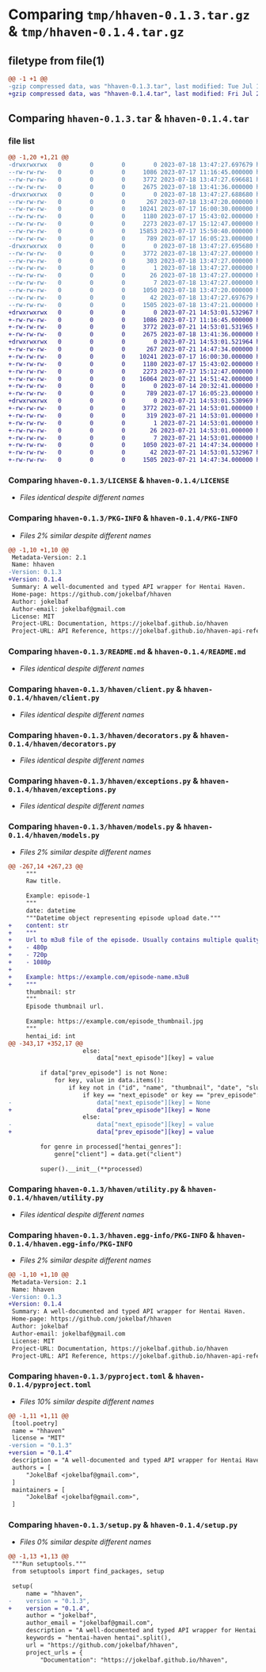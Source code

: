 # Comparing `tmp/hhaven-0.1.3.tar.gz` & `tmp/hhaven-0.1.4.tar.gz`

## filetype from file(1)

```diff
@@ -1 +1 @@
-gzip compressed data, was "hhaven-0.1.3.tar", last modified: Tue Jul 18 13:47:27 2023, max compression
+gzip compressed data, was "hhaven-0.1.4.tar", last modified: Fri Jul 21 14:53:01 2023, max compression
```

## Comparing `hhaven-0.1.3.tar` & `hhaven-0.1.4.tar`

### file list

```diff
@@ -1,20 +1,21 @@
-drwxrwxrwx   0        0        0        0 2023-07-18 13:47:27.697679 hhaven-0.1.3/
--rw-rw-rw-   0        0        0     1086 2023-07-17 11:16:45.000000 hhaven-0.1.3/LICENSE
--rw-rw-rw-   0        0        0     3772 2023-07-18 13:47:27.696681 hhaven-0.1.3/PKG-INFO
--rw-rw-rw-   0        0        0     2675 2023-07-18 13:41:36.000000 hhaven-0.1.3/README.md
-drwxrwxrwx   0        0        0        0 2023-07-18 13:47:27.688680 hhaven-0.1.3/hhaven/
--rw-rw-rw-   0        0        0      267 2023-07-18 13:47:20.000000 hhaven-0.1.3/hhaven/__init__.py
--rw-rw-rw-   0        0        0    10241 2023-07-17 16:00:30.000000 hhaven-0.1.3/hhaven/client.py
--rw-rw-rw-   0        0        0     1180 2023-07-17 15:43:02.000000 hhaven-0.1.3/hhaven/decorators.py
--rw-rw-rw-   0        0        0     2273 2023-07-17 15:12:47.000000 hhaven-0.1.3/hhaven/exceptions.py
--rw-rw-rw-   0        0        0    15853 2023-07-17 15:50:40.000000 hhaven-0.1.3/hhaven/models.py
--rw-rw-rw-   0        0        0      789 2023-07-17 16:05:23.000000 hhaven-0.1.3/hhaven/utility.py
-drwxrwxrwx   0        0        0        0 2023-07-18 13:47:27.695680 hhaven-0.1.3/hhaven.egg-info/
--rw-rw-rw-   0        0        0     3772 2023-07-18 13:47:27.000000 hhaven-0.1.3/hhaven.egg-info/PKG-INFO
--rw-rw-rw-   0        0        0      303 2023-07-18 13:47:27.000000 hhaven-0.1.3/hhaven.egg-info/SOURCES.txt
--rw-rw-rw-   0        0        0        1 2023-07-18 13:47:27.000000 hhaven-0.1.3/hhaven.egg-info/dependency_links.txt
--rw-rw-rw-   0        0        0       26 2023-07-18 13:47:27.000000 hhaven-0.1.3/hhaven.egg-info/requires.txt
--rw-rw-rw-   0        0        0        7 2023-07-18 13:47:27.000000 hhaven-0.1.3/hhaven.egg-info/top_level.txt
--rw-rw-rw-   0        0        0     1050 2023-07-18 13:47:20.000000 hhaven-0.1.3/pyproject.toml
--rw-rw-rw-   0        0        0       42 2023-07-18 13:47:27.697679 hhaven-0.1.3/setup.cfg
--rw-rw-rw-   0        0        0     1505 2023-07-18 13:47:21.000000 hhaven-0.1.3/setup.py
+drwxrwxrwx   0        0        0        0 2023-07-21 14:53:01.532967 hhaven-0.1.4/
+-rw-rw-rw-   0        0        0     1086 2023-07-17 11:16:45.000000 hhaven-0.1.4/LICENSE
+-rw-rw-rw-   0        0        0     3772 2023-07-21 14:53:01.531965 hhaven-0.1.4/PKG-INFO
+-rw-rw-rw-   0        0        0     2675 2023-07-18 13:41:36.000000 hhaven-0.1.4/README.md
+drwxrwxrwx   0        0        0        0 2023-07-21 14:53:01.521964 hhaven-0.1.4/hhaven/
+-rw-rw-rw-   0        0        0      267 2023-07-21 14:47:34.000000 hhaven-0.1.4/hhaven/__init__.py
+-rw-rw-rw-   0        0        0    10241 2023-07-17 16:00:30.000000 hhaven-0.1.4/hhaven/client.py
+-rw-rw-rw-   0        0        0     1180 2023-07-17 15:43:02.000000 hhaven-0.1.4/hhaven/decorators.py
+-rw-rw-rw-   0        0        0     2273 2023-07-17 15:12:47.000000 hhaven-0.1.4/hhaven/exceptions.py
+-rw-rw-rw-   0        0        0    16064 2023-07-21 14:51:42.000000 hhaven-0.1.4/hhaven/models.py
+-rw-rw-rw-   0        0        0        0 2023-07-14 20:32:41.000000 hhaven-0.1.4/hhaven/py.typed
+-rw-rw-rw-   0        0        0      789 2023-07-17 16:05:23.000000 hhaven-0.1.4/hhaven/utility.py
+drwxrwxrwx   0        0        0        0 2023-07-21 14:53:01.530969 hhaven-0.1.4/hhaven.egg-info/
+-rw-rw-rw-   0        0        0     3772 2023-07-21 14:53:01.000000 hhaven-0.1.4/hhaven.egg-info/PKG-INFO
+-rw-rw-rw-   0        0        0      319 2023-07-21 14:53:01.000000 hhaven-0.1.4/hhaven.egg-info/SOURCES.txt
+-rw-rw-rw-   0        0        0        1 2023-07-21 14:53:01.000000 hhaven-0.1.4/hhaven.egg-info/dependency_links.txt
+-rw-rw-rw-   0        0        0       26 2023-07-21 14:53:01.000000 hhaven-0.1.4/hhaven.egg-info/requires.txt
+-rw-rw-rw-   0        0        0        7 2023-07-21 14:53:01.000000 hhaven-0.1.4/hhaven.egg-info/top_level.txt
+-rw-rw-rw-   0        0        0     1050 2023-07-21 14:47:34.000000 hhaven-0.1.4/pyproject.toml
+-rw-rw-rw-   0        0        0       42 2023-07-21 14:53:01.532967 hhaven-0.1.4/setup.cfg
+-rw-rw-rw-   0        0        0     1505 2023-07-21 14:47:34.000000 hhaven-0.1.4/setup.py
```

### Comparing `hhaven-0.1.3/LICENSE` & `hhaven-0.1.4/LICENSE`

 * *Files identical despite different names*

### Comparing `hhaven-0.1.3/PKG-INFO` & `hhaven-0.1.4/PKG-INFO`

 * *Files 2% similar despite different names*

```diff
@@ -1,10 +1,10 @@
 Metadata-Version: 2.1
 Name: hhaven
-Version: 0.1.3
+Version: 0.1.4
 Summary: A well-documented and typed API wrapper for Hentai Haven.
 Home-page: https://github.com/jokelbaf/hhaven
 Author: jokelbaf
 Author-email: jokelbaf@gmail.com
 License: MIT
 Project-URL: Documentation, https://jokelbaf.github.io/hhaven
 Project-URL: API Reference, https://jokelbaf.github.io/hhaven-api-reference
```

### Comparing `hhaven-0.1.3/README.md` & `hhaven-0.1.4/README.md`

 * *Files identical despite different names*

### Comparing `hhaven-0.1.3/hhaven/client.py` & `hhaven-0.1.4/hhaven/client.py`

 * *Files identical despite different names*

### Comparing `hhaven-0.1.3/hhaven/decorators.py` & `hhaven-0.1.4/hhaven/decorators.py`

 * *Files identical despite different names*

### Comparing `hhaven-0.1.3/hhaven/exceptions.py` & `hhaven-0.1.4/hhaven/exceptions.py`

 * *Files identical despite different names*

### Comparing `hhaven-0.1.3/hhaven/models.py` & `hhaven-0.1.4/hhaven/models.py`

 * *Files 2% similar despite different names*

```diff
@@ -267,14 +267,23 @@
     """
     Raw title.
     
     Example: episode-1
     """
     date: datetime
     """Datetime object representing episode upload date."""
+    content: str
+    """
+    Url to m3u8 file of the episode. Usually contains multiple quality levels:
+    - 480p
+    - 720p
+    - 1080p
+    
+    Example: https://example.com/episode-name.m3u8
+    """
     thumbnail: str
     """
     Episode thumbnail url.
     
     Example: https://example.com/episode_thumbnail.jpg
     """
     hentai_id: int
@@ -343,17 +352,17 @@
                     else:
                         data["next_episode"][key] = value
                     
         if data["prev_episode"] is not None:
             for key, value in data.items():
                 if key not in ("id", "name", "thumbnail", "date", "slug"):
                     if key == "next_episode" or key == "prev_episode":
-                        data["next_episode"][key] = None
+                        data["prev_episode"][key] = None
                     else:
-                        data["next_episode"][key] = value
+                        data["prev_episode"][key] = value
                         
         for genre in processed["hentai_genres"]:
             genre["client"] = data.get("client")
         
         super().__init__(**processed)
```

### Comparing `hhaven-0.1.3/hhaven/utility.py` & `hhaven-0.1.4/hhaven/utility.py`

 * *Files identical despite different names*

### Comparing `hhaven-0.1.3/hhaven.egg-info/PKG-INFO` & `hhaven-0.1.4/hhaven.egg-info/PKG-INFO`

 * *Files 2% similar despite different names*

```diff
@@ -1,10 +1,10 @@
 Metadata-Version: 2.1
 Name: hhaven
-Version: 0.1.3
+Version: 0.1.4
 Summary: A well-documented and typed API wrapper for Hentai Haven.
 Home-page: https://github.com/jokelbaf/hhaven
 Author: jokelbaf
 Author-email: jokelbaf@gmail.com
 License: MIT
 Project-URL: Documentation, https://jokelbaf.github.io/hhaven
 Project-URL: API Reference, https://jokelbaf.github.io/hhaven-api-reference
```

### Comparing `hhaven-0.1.3/pyproject.toml` & `hhaven-0.1.4/pyproject.toml`

 * *Files 10% similar despite different names*

```diff
@@ -1,11 +1,11 @@
 [tool.poetry]
 name = "hhaven"
 license = "MIT"
-version = "0.1.3"
+version = "0.1.4"
 description = "A well-documented and typed API wrapper for Hentai Haven."
 authors = [
     "JokelBaf <jokelbaf@gmail.com>",
 ]
 maintainers = [
     "JokelBaf <jokelbaf@gmail.com>",
 ]
```

### Comparing `hhaven-0.1.3/setup.py` & `hhaven-0.1.4/setup.py`

 * *Files 0% similar despite different names*

```diff
@@ -1,13 +1,13 @@
 """Run setuptools."""
 from setuptools import find_packages, setup
 
 setup(
     name = "hhaven",
-    version = "0.1.3",
+    version = "0.1.4",
     author = "jokelbaf",
     author_email = "jokelbaf@gmail.com",
     description = "A well-documented and typed API wrapper for Hentai Haven.",
     keywords = "hentai-haven hentai".split(),
     url = "https://github.com/jokelbaf/hhaven",
     project_urls = {
         "Documentation": "https://jokelbaf.github.io/hhaven",
```

